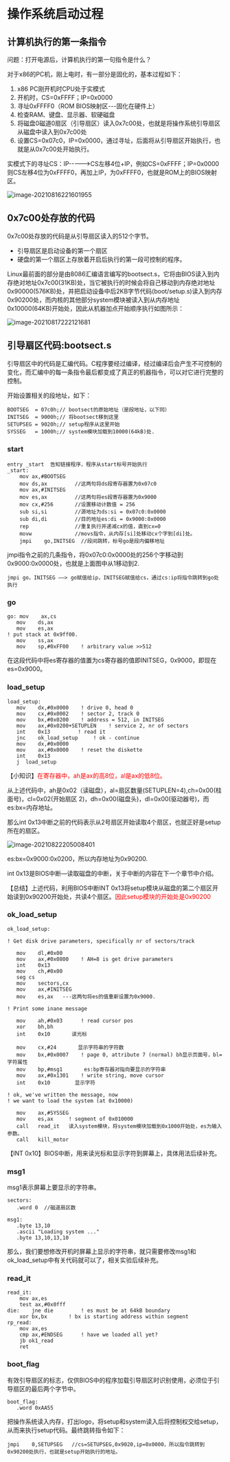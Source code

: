 # 操作系统启动过程

## 计算机执行的第一条指令

问题：打开电源后，计算机执行的第一句指令是什么？

对于x86的PC机，刚上电时，有一部分是固化的，基本过程如下：

1. x86 PC刚开机时CPU处于实模式
2. 开机时，CS=0xFFFF；IP=0x0000
3. 寻址0xFFFF0（ROM BIOS映射区---固化在硬件上）
4. 检查RAM、键盘、显示器、软硬磁盘
5. 将磁盘0磁道0扇区（引导扇区）读入0x7c00处，也就是将操作系统引导扇区从磁盘中读入到0x7c00处
6. 设置CS=0x07c0，IP=0x0000，通过寻址，后面将从引导扇区开始执行，也就是从0x7c00处开始执行。

实模式下的寻址CS：IP----->CS左移4位+IP，例如CS=0xFFFF；IP=0x0000则CS左移4位为0xFFFF0，再加上IP，为0xFFFF0，也就是ROM上的BIOS映射区。

![image-20210816221601955](https://github.com/kuangdi1992/Interview-knowledge/blob/master/Picture/linux/image-20210816221601955.png)

## 0x7c00处存放的代码

0x7c00处存放的代码是从引导扇区读入的512个字节。

- 引导扇区是启动设备的第一个扇区
- 硬盘的第一个扇区上存放着开启后执行的第一段可控制的程序。

Linux最前面的部分是由8086汇编语言编写的bootsect.s，它将由BIOS读入到内存绝对地址0x7c00(31KB)处，当它被执行的时候会将自己移动到内存绝对地址0x90000(576KB)处，并把启动设备中后2KB字节代码(boot/setup.s)读入到内存0x90200处，而内核的其他部分system模块被读入到从内存地址0x10000(64KB)开始处，因此从机器加点开始顺序执行如图所示：

![image-20210817222121681](https://github.com/kuangdi1992/Interview-knowledge/blob/master/Picture/linux/image-20210817222121681.png)

## 引导扇区代码:bootsect.s

引导扇区中的代码是汇编代码。C程序要经过编译，经过编译后会产生不可控制的变化，而汇编中的每一条指令最后都变成了真正的机器指令，可以对它进行完整的控制。

开始设置相关的段地址，如下：

```
BOOTSEG  = 07c0h;// bootsect的原始地址（是段地址，以下同）
INITSEG  = 9000h;// 将bootsect移到这里
SETUPSEG = 9020h;// setup程序从这里开始
SYSSEG   = 1000h;// system模块加载到10000(64kB)处.
```

### start

```
entry _start  告知链接程序，程序从start标号开始执行
_start:
	mov	ax,#BOOTSEG
	mov	ds,ax         //这两句将ds段寄存器置为0x07c0
	mov	ax,#INITSEG
	mov	es,ax         //这两句将es段寄存器置为0x9000
	mov	cx,#256       //设置移动计数值 = 256
	sub	si,si         //源地址为ds:si = 0x07c0:0x0000
	sub	di,di         //目的地址es:di = 0x9000:0x0000
	rep               //重复执行并递减cx的值，直到cx=0
	movw              //movs指令，从内存[si]处移动cx个字到[di]处。
	jmpi	go,INITSEG  //段间跳转，标号go是段内偏移地址
```

jmpi指令之前的几条指令，将0x07c0:0x0000处的256个字移动到0x9000:0x0000处，也就是上面图中从1移动到2.

```
jmpi go，INITSEG ——> go赋值给ip，INITSEG赋值给cs，通过cs:ip将指令跳转到go处执行
```

### go

```
go: mov    ax,cs
   mov    ds,ax
   mov    es,ax
! put stack at 0x9ff00.
   mov    ss,ax
   mov    sp,#0xFF00    ! arbitrary value >>512
```

在这段代码中将es寄存器的值置为cs寄存器的值即INITSEG，0x9000，即现在es=0x9000。

### load_setup

```
load_setup:
   mov    dx,#0x0000    ! drive 0, head 0
   mov    cx,#0x0002    ! sector 2, track 0
   mov    bx,#0x0200    ! address = 512, in INITSEG
   mov    ax,#0x0200+SETUPLEN    ! service 2, nr of sectors
   int    0x13         ! read it
   jnc    ok_load_setup     ! ok - continue
   mov    dx,#0x0000
   mov    ax,#0x0000    ! reset the diskette
   int    0x13
   j  load_setup
```

【小知识】<font color=red>在寄存器中，ah是ax的高8位，al是ax的低8位。</font>

从上述代码中，ah是0x02（读磁盘），al=扇区数量(SETUPLEN=4),ch=0x00(柱面号)，cl=0x02(开始扇区 2)，dh=0x00(磁盘头)，dl=0x00(驱动器号)，而es:bx=内存地址。

那么int 0x13中断之前的代码表示从2号扇区开始读取4个扇区，也就正好是setup所在的扇区。

![image-20210822205008401](https://github.com/kuangdi1992/Interview-knowledge/blob/master/Picture/linux/image-20210822205008401.png)

es:bx=0x9000:0x0200，所以内存地址为0x90200.

int 0x13是BIOS中断—读取磁盘的中断，关于中断的内容在下一个章节中介绍。

【总结】上述代码，利用BIOS中断INT 0x13将setup模块从磁盘的第二个扇区开始读到0x90200开始处，共读4个扇区。<font color=red>因此setup模块的开始处是0x90200</font>

### ok_load_setup

```
ok_load_setup:

! Get disk drive parameters, specifically nr of sectors/track

   mov    dl,#0x00
   mov    ax,#0x0800    ! AH=8 is get drive parameters
   int    0x13
   mov    ch,#0x00
   seg cs
   mov    sectors,cx
   mov    ax,#INITSEG
   mov    es,ax   ---这两句将es的值重新设置为0x9000.

! Print some inane message

   mov    ah,#0x03      ! read cursor pos
   xor    bh,bh
   int    0x10       读光标
   
   mov    cx,#24       显示字符串的字符数
   mov    bx,#0x0007    ! page 0, attribute 7 (normal) bh显示页面号，bl=字符属性
   mov    bp,#msg1       es:bp寄存器对指向要显示的字符串
   mov    ax,#0x1301    ! write string, move cursor
   int    0x10        显示字符

! ok, we've written the message, now
! we want to load the system (at 0x10000)

   mov    ax,#SYSSEG
   mov    es,ax     ! segment of 0x010000
   call   read_it   读入system模块，将system模块加载到0x1000开始处，es为输入参数。
   call   kill_motor
```

【INT 0x10】BIOS中断，用来读光标和显示字符到屏幕上，具体用法后续补充。

### msg1

msg1表示屏幕上要显示的字符串。

```
sectors:
   .word 0  //磁道扇区数

msg1:
   .byte 13,10
   .ascii "Loading system ..."
   .byte 13,10,13,10
```

那么，我们要想修改开机时屏幕上显示的字符串，就只需要修改msg1和ok_load_setup中有关代码就可以了，相关实验后续补充。

### read_it

```
read_it:
	mov ax,es
	test ax,#0x0fff
die:	jne die			! es must be at 64kB boundary
	xor bx,bx		! bx is starting address within segment
rp_read:
	mov ax,es
	cmp ax,#ENDSEG		! have we loaded all yet?
	jb ok1_read
	ret
```

### boot_flag

有效引导扇区的标志，仅供BIOS中的程序加载引导扇区时识别使用，必须位于引导扇区的最后两个字节中。

```
boot_flag:
   .word 0xAA55
```

把操作系统读入内存，打出logo，将setup和system读入后将控制权交给setup，从而来执行setup代码。最终跳转指令如下：

```
jmpi    0,SETUPSEG   //cs=SETUPSEG,0x9020,ip=0x0000，所以指令跳转到0x90200处执行，也就是setup开始执行的地址。
```



